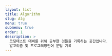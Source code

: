 ```yaml
---
layout: list
title: Algorithm
slug: Alg
menu: true
submenu: true
order: 1
description: >
  코딩테스트 대비를 위해 공부한 것들을 기록하는 공간입니다.
  알고리즘 및 프로그래밍언어 문법 기록
---
```


